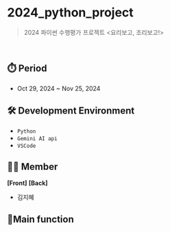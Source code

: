 # 2024_python_project
> 2024 파이썬 수행평가 프로젝트 &lt;요리보고, 조리보고!>

<br>

## ⏱️ Period
- Oct 29, 2024 ~ Nov 25, 2024

## 🛠️ Development Environment
- `Python`
- `Gemini AI api`
- `VSCode`

## 🧑‍💻 Member
<b>[Front]</b>
<b>[Back]</b>
- 김지혜

## 📍Main function
